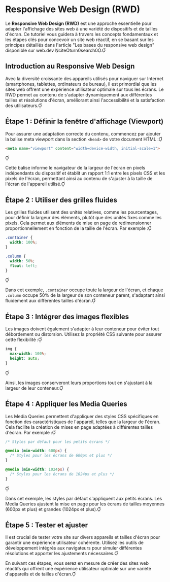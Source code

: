 # Responsive Web Design (RWD)

Le **Responsive Web Design (RWD)** est une approche essentielle pour adapter l'affichage des sites web à une variété de dispositifs et de tailles d'écran. Ce tutoriel vous guidera à travers les concepts fondamentaux et les étapes clés pour concevoir un site web réactif, en se basant sur les principes détaillés dans l'article "Les bases du responsive web design" disponible sur web.dev citeturn0search0.

## Introduction au Responsive Web Design

Avec la diversité croissante des appareils utilisés pour naviguer sur Internet (smartphones, tablettes, ordinateurs de bureau), il est primordial que les sites web offrent une expérience utilisateur optimale sur tous les écrans. Le RWD permet au contenu de s'adapter dynamiquement aux différentes tailles et résolutions d'écran, améliorant ainsi l'accessibilité et la satisfaction des utilisateurs.

## Étape 1 : Définir la fenêtre d'affichage (Viewport)

Pour assurer une adaptation correcte du contenu, commencez par ajouter la balise meta viewport dans la section `<head>` de votre document HTML :


```html
<meta name="viewport" content="width=device-width, initial-scale=1">
```


Cette balise informe le navigateur de la largeur de l'écran en pixels indépendants du dispositif et établit un rapport 1:1 entre les pixels CSS et les pixels de l'écran, permettant ainsi au contenu de s'ajuster à la taille de l'écran de l'appareil utilisé.

## Étape 2 : Utiliser des grilles fluides

Les grilles fluides utilisent des unités relatives, comme les pourcentages, pour définir la largeur des éléments, plutôt que des unités fixes comme les pixels. Cela permet aux éléments de mise en page de redimensionner proportionnellement en fonction de la taille de l'écran. Par exemple :


```css
.container {
  width: 100%;
}

.column {
  width: 50%;
  float: left;
}
```


Dans cet exemple, `.container` occupe toute la largeur de l'écran, et chaque `.column` occupe 50% de la largeur de son conteneur parent, s'adaptant ainsi fluidement aux différentes tailles d'écran.

## Étape 3 : Intégrer des images flexibles

Les images doivent également s'adapter à leur conteneur pour éviter tout débordement ou distorsion. Utilisez la propriété CSS suivante pour assurer cette flexibilité :


```css
img {
  max-width: 100%;
  height: auto;
}
```


Ainsi, les images conserveront leurs proportions tout en s'ajustant à la largeur de leur conteneur.

## Étape 4 : Appliquer les Media Queries

Les Media Queries permettent d'appliquer des styles CSS spécifiques en fonction des caractéristiques de l'appareil, telles que la largeur de l'écran. Cela facilite la création de mises en page adaptées à différentes tailles d'écran. Par exemple :


```css
/* Styles par défaut pour les petits écrans */

@media (min-width: 600px) {
  /* Styles pour les écrans de 600px et plus */
}

@media (min-width: 1024px) {
  /* Styles pour les écrans de 1024px et plus */
}
```


Dans cet exemple, les styles par défaut s'appliquent aux petits écrans. Les Media Queries ajustent la mise en page pour les écrans de tailles moyennes (600px et plus) et grandes (1024px et plus).

## Étape 5 : Tester et ajuster

Il est crucial de tester votre site sur divers appareils et tailles d'écran pour garantir une expérience utilisateur cohérente. Utilisez les outils de développement intégrés aux navigateurs pour simuler différentes résolutions et apporter les ajustements nécessaires.

En suivant ces étapes, vous serez en mesure de créer des sites web réactifs qui offrent une expérience utilisateur optimale sur une variété d'appareils et de tailles d'écran. 
